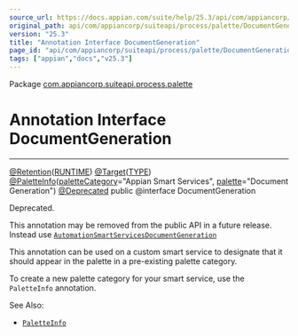 ```yaml
---
source_url: https://docs.appian.com/suite/help/25.3/api/com/appiancorp/suiteapi/process/palette/DocumentGeneration.html
original_path: api/com/appiancorp/suiteapi/process/palette/DocumentGeneration.html
version: "25.3"
title: "Annotation Interface DocumentGeneration"
page_id: "api/com/appiancorp/suiteapi/process/palette/DocumentGeneration"
tags: ["appian","docs","v25.3"]
---
```



Package [com.appiancorp.suiteapi.process.palette](package-summary.html)

# Annotation Interface DocumentGeneration

* * *

[@Retention](https://docs.oracle.com/en/java/javase/17/docs/api/java.base/java/lang/annotation/Retention.html "class or interface in java.lang.annotation")([RUNTIME](https://docs.oracle.com/en/java/javase/17/docs/api/java.base/java/lang/annotation/RetentionPolicy.html#RUNTIME "class or interface in java.lang.annotation")) [@Target](https://docs.oracle.com/en/java/javase/17/docs/api/java.base/java/lang/annotation/Target.html "class or interface in java.lang.annotation")([TYPE](https://docs.oracle.com/en/java/javase/17/docs/api/java.base/java/lang/annotation/ElementType.html#TYPE "class or interface in java.lang.annotation")) [@PaletteInfo](PaletteInfo.html "annotation interface in com.appiancorp.suiteapi.process.palette")([paletteCategory](PaletteInfo.html#paletteCategory\(\))\="Appian Smart Services", [palette](PaletteInfo.html#palette\(\))\="Document Generation") [@Deprecated](https://docs.oracle.com/en/java/javase/17/docs/api/java.base/java/lang/Deprecated.html "class or interface in java.lang") public @interface DocumentGeneration

Deprecated.

This annotation may be removed from the public API in a future release. Instead use [`AutomationSmartServicesDocumentGeneration`](AutomationSmartServicesDocumentGeneration.html "annotation interface in com.appiancorp.suiteapi.process.palette")

This annotation can be used on a custom smart service to designate that it should appear in the palette in a pre-existing palette category.

To create a new palette category for your smart service, use the `PaletteInfo` annotation.

See Also:

-   [`PaletteInfo`](PaletteInfo.html "annotation interface in com.appiancorp.suiteapi.process.palette")